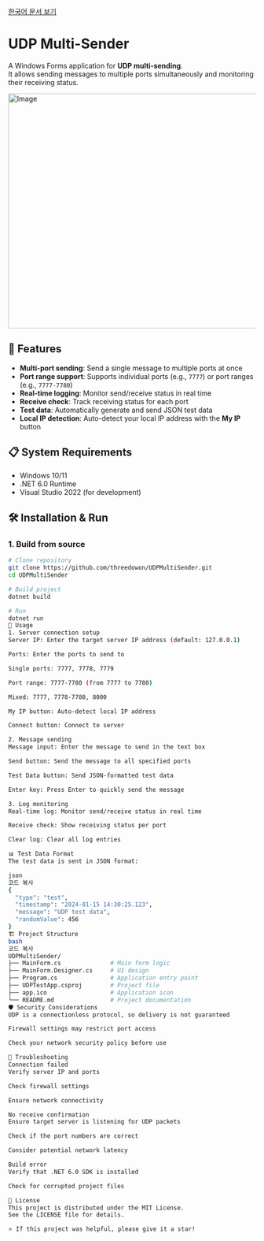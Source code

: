 [한국어 문서 보기](README_KR.md)

# UDP Multi-Sender

A Windows Forms application for **UDP multi-sending**.  
It allows sending messages to multiple ports simultaneously and monitoring their receiving status.

<img width="795" height="477" alt="Image" src="https://github.com/user-attachments/assets/dd0474f3-a342-4c02-8140-d3d36af927ca" />

## 🚀 Features

- **Multi-port sending**: Send a single message to multiple ports at once
- **Port range support**: Supports individual ports (e.g., `7777`) or port ranges (e.g., `7777-7780`)
- **Real-time logging**: Monitor send/receive status in real time
- **Receive check**: Track receiving status for each port
- **Test data**: Automatically generate and send JSON test data
- **Local IP detection**: Auto-detect your local IP address with the **My IP** button

## 📋 System Requirements

- Windows 10/11
- .NET 6.0 Runtime
- Visual Studio 2022 (for development)

## 🛠️ Installation & Run

### 1. Build from source

```bash
# Clone repository
git clone https://github.com/threedowon/UDPMultiSender.git
cd UDPMultiSender

# Build project
dotnet build

# Run
dotnet run
📖 Usage
1. Server connection setup
Server IP: Enter the target server IP address (default: 127.0.0.1)

Ports: Enter the ports to send to

Single ports: 7777, 7778, 7779

Port range: 7777-7780 (from 7777 to 7780)

Mixed: 7777, 7778-7780, 8000

My IP button: Auto-detect local IP address

Connect button: Connect to server

2. Message sending
Message input: Enter the message to send in the text box

Send button: Send the message to all specified ports

Test Data button: Send JSON-formatted test data

Enter key: Press Enter to quickly send the message

3. Log monitoring
Real-time log: Monitor send/receive status in real time

Receive check: Show receiving status per port

Clear log: Clear all log entries

📊 Test Data Format
The test data is sent in JSON format:

json
코드 복사
{
  "type": "test",
  "timestamp": "2024-01-15 14:30:25.123",
  "message": "UDP test data",
  "randomValue": 456
}
🏗️ Project Structure
bash
코드 복사
UDPMultiSender/
├── MainForm.cs              # Main form logic
├── MainForm.Designer.cs     # UI design
├── Program.cs               # Application entry point
├── UDPTestApp.csproj        # Project file
├── app.ico                  # Application icon
└── README.md                # Project documentation
🛡️ Security Considerations
UDP is a connectionless protocol, so delivery is not guaranteed

Firewall settings may restrict port access

Check your network security policy before use

🐛 Troubleshooting
Connection failed
Verify server IP and ports

Check firewall settings

Ensure network connectivity

No receive confirmation
Ensure target server is listening for UDP packets

Check if the port numbers are correct

Consider potential network latency

Build error
Verify that .NET 6.0 SDK is installed

Check for corrupted project files

📝 License
This project is distributed under the MIT License.
See the LICENSE file for details.

⭐ If this project was helpful, please give it a star!

